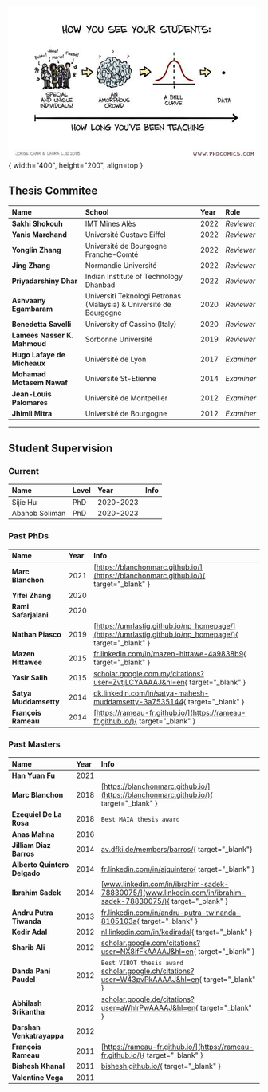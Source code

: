 
<!-- <img src="images/students.jpg" alt="How I see my students" width="200" height="200"> -->

![How I see my students](images/students.jpg){ width="400", height="200", align=top }

## Thesis Commitee

| Name | School | Year | Role |
| :--- | :--- | :--- | :--- |
| **Sakhi Shokouh** | IMT Mines Alès | 2022 | *Reviewer* |
| **Yanis Marchand** | Université Gustave Eiffel | 2022 | *Reviewer* |
| **Yonglin Zhang** | Université de Bourgogne Franche-Comté | 2022 | *Reviewer* |
| **Jing Zhang** | Normandie Université | 2022 | *Reviewer* |
| **Priyadarshiny Dhar** | Indian Institute of Technology Dhanbad | 2022 | *Reviewer* |
| **Ashvaany Egambaram** | Universiti Teknologi Petronas (Malaysia) & Université de Bourgogne | 2020 | *Reviewer* |
| **Benedetta Savelli** | University of Cassino (Italy) | 2020 | *Reviewer* |
| **Lamees Nasser K. Mahmoud** | Sorbonne Université | 2019 | *Reviewer* |
| **Hugo Lafaye de Micheaux** | Université de Lyon | 2017 | *Examiner* |
| **Mohamad Motasem Nawaf** | Université St-Etienne | 2014 | *Examiner* |
| **Jean-Louis Palomares** | Université de Montpellier | 2012 | *Examiner* |
| **Jhimli Mitra** | Université de Bourgogne | 2012 | *Examiner* |

---
## Student Supervision

### Current

| Name | Level | Year | Info |
| :--- | :---- | :--- | :--- |
| Sijie Hu | PhD | 2020-2023 || 
| Abanob Soliman | PhD | 2020-2023 | |

### Past PhDs

| Name | Year | Info |
| :--- | :--- | :--- |
| **Marc Blanchon** | 2021 | [https://blanchonmarc.github.io/](https://blanchonmarc.github.io/){ target="_blank" } |
| **Yifei Zhang** | 2020 | |
| **Rami Safarjalani** | 2020 | |
| **Nathan Piasco** | 2019 | [https://umrlastig.github.io/np_homepage/](https://umrlastig.github.io/np_homepage/){  target="_blank" } | 
| **Mazen Hittawee** | 2015 | [fr.linkedin.com/in/mazen-hittawe-4a9838b9](fr.linkedin.com/in/mazen-hittawe-4a9838b9){  target="_blank" } | 
| **Yasir Salih** | 2015 | [scholar.google.com.my/citations?user=ZvtjLCYAAAAJ&hl=en](scholar.google.com.my/citations?user=ZvtjLCYAAAAJ&hl=en){  target="_blank" } | 
| **Satya Muddamsetty** | 2014 | [dk.linkedin.com/in/satya-mahesh-muddamsetty-3a7535144](dk.linkedin.com/in/satya-mahesh-muddamsetty-3a7535144){  target="_blank" } | 
| **François Rameau** | 2014 | [https://rameau-fr.github.io/](https://rameau-fr.github.io/){  target="_blank" } | 

### Past Masters

| Name | Year | Info |
| :--- | :--- | :--- |
| **Han Yuan Fu** | 2021| |
| **Marc Blanchon** | 2018 | [https://blanchonmarc.github.io/](https://blanchonmarc.github.io/){ target="_blank" } |
| **Ezequiel De La Rosa** | 2018 | `Best MAIA thesis award` |
| **Anas Mahna** | 2016 | |
| **Jilliam Diaz Barros** | 2014 | [av.dfki.de/members/barros/](av.dfki.de/members/barros/){ target="_blank"} |
| **Alberto Quintero Delgado** | 2014 | [fr.linkedin.com/in/ajquintero](fr.linkedin.com/in/ajquintero){ target="_blank" } |
| **Ibrahim Sadek** | 2014 | [www.linkedin.com/in/ibrahim-sadek-78830075/](www.linkedin.com/in/ibrahim-sadek-78830075/){ target="_blank" } |
| **Andru Putra Tiwanda** | 2013 | [fr.linkedin.com/in/andru-putra-twinanda-8105103a](fr.linkedin.com/in/andru-putra-twinanda-8105103a){ target="_blank" } |
| **Kedir Adal** | 2012 | [nl.linkedin.com/in/kediradal](nl.linkedin.com/in/kediradal){ target="_blank" } |
| **Sharib Ali** | 2012 | [scholar.google.com/citations?user=NX8ifFkAAAAJ&hl=en](scholar.google.com/citations?user=NX8ifFkAAAAJ&hl=en){ target="_blank" } |
| **Danda Pani Paudel** | 2012 | `Best VIBOT thesis award` <br/> [scholar.google.ch/citations?user=W43pvPkAAAAJ&hl=en](scholar.google.ch/citations?user=W43pvPkAAAAJ&hl=en){ target="_blank" } |
| **Abhilash Srikantha** | 2012 | [scholar.google.de/citations?user=aWhlrPwAAAAJ&hl=en](scholar.google.de/citations?user=aWhlrPwAAAAJ&hl=en){ target="_blank" } |
| **Darshan Venkatrayappa** | 2012| |
| **François Rameau** | 2011| [https://rameau-fr.github.io/](https://rameau-fr.github.io/){  target="_blank" } |
| **Bishesh Khanal** | 2011| [bishesh.github.io/](bishesh.github.io/){ target="_blank" } |
| **Valentine Vega** | 2011| |
